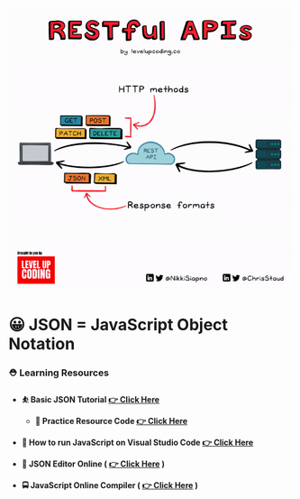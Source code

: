 
![](/Images/whyJSON.gif)

# 😀 JSON = JavaScript Object Notation

### ⛑️ Learning Resources

* **⛹️ Basic JSON Tutorial [👉 Click Here](https://youtu.be/whNFPBEI-wM?si=xXmXdS6wWnvwRVR-)**
    * **💝 Practice Resource Code [👉 Click Here](https://github.com/Sumonta056/JSON-Extension-Learning/tree/main/Trying-JSON-FirstTIme)**

* **🍭 How to run JavaScript on Visual Studio Code [👉 Click Here](https://youtu.be/Z_G86SKXP3s?si=C22SR9nm-yxns48_)**

* **📝 JSON Editor Online ( [👉 Click Here](https://jsoneditoronline.org/) )**

* **🚍 JavaScript Online Compiler ( [👉 Click Here](https://www.programiz.com/javascript/online-compiler/) )**

